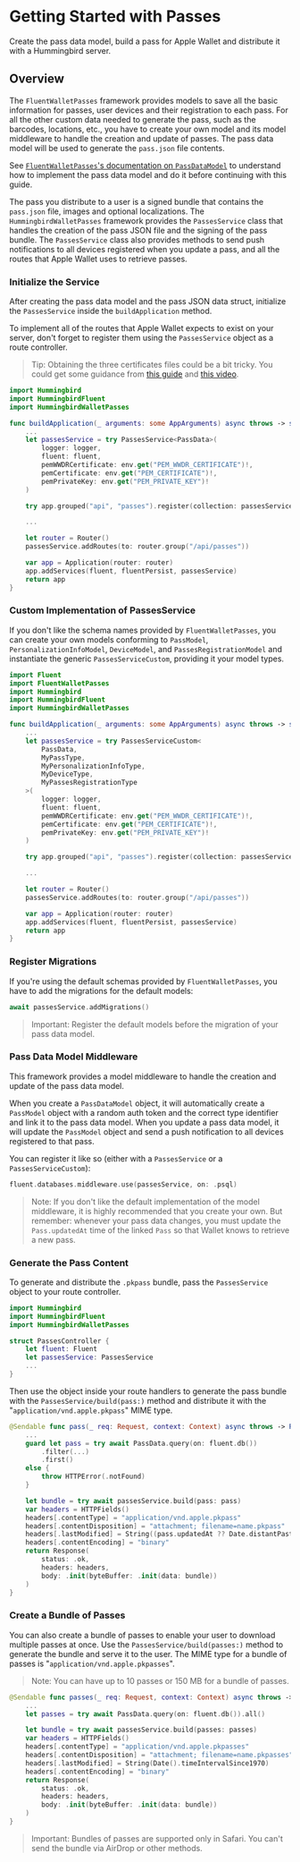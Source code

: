 # Getting Started with Passes

Create the pass data model, build a pass for Apple Wallet and distribute it with a Hummingbird server.

## Overview

The `FluentWalletPasses` framework provides models to save all the basic information for passes, user devices and their registration to each pass.
For all the other custom data needed to generate the pass, such as the barcodes, locations, etc., you have to create your own model and its model middleware to handle the creation and update of passes.
The pass data model will be used to generate the `pass.json` file contents.

See [`FluentWalletPasses`'s documentation on `PassDataModel`](https://swiftpackageindex.com/fpseverino/fluent-wallet/documentation/fluentwalletpasses/passdatamodel) to understand how to implement the pass data model and do it before continuing with this guide.

The pass you distribute to a user is a signed bundle that contains the `pass.json` file, images and optional localizations.
The `HummingbirdWalletPasses` framework provides the ``PassesService`` class that handles the creation of the pass JSON file and the signing of the pass bundle.
The ``PassesService`` class also provides methods to send push notifications to all devices registered when you update a pass, and all the routes that Apple Wallet uses to retrieve passes.

### Initialize the Service

After creating the pass data model and the pass JSON data struct, initialize the ``PassesService`` inside the `buildApplication` method.

To implement all of the routes that Apple Wallet expects to exist on your server, don't forget to register them using the ``PassesService`` object as a route controller.

> Tip: Obtaining the three certificates files could be a bit tricky. You could get some guidance from [this guide](https://github.com/alexandercerutti/passkit-generator/wiki/Generating-Certificates) and [this video](https://www.youtube.com/watch?v=rJZdPoXHtzI).

```swift
import Hummingbird
import HummingbirdFluent
import HummingbirdWalletPasses

func buildApplication(_ arguments: some AppArguments) async throws -> some ApplicationProtocol {
    ...
    let passesService = try PassesService<PassData>(
        logger: logger,
        fluent: fluent,
        pemWWDRCertificate: env.get("PEM_WWDR_CERTIFICATE")!,
        pemCertificate: env.get("PEM_CERTIFICATE")!,
        pemPrivateKey: env.get("PEM_PRIVATE_KEY")!
    )

    try app.grouped("api", "passes").register(collection: passesService)

    ...

    let router = Router()
    passesService.addRoutes(to: router.group("/api/passes"))

    var app = Application(router: router)
    app.addServices(fluent, fluentPersist, passesService)
    return app
}
```

### Custom Implementation of PassesService

If you don't like the schema names provided by `FluentWalletPasses`, you can create your own models conforming to `PassModel`, `PersonalizationInfoModel`, `DeviceModel`, and `PassesRegistrationModel` and instantiate the generic ``PassesServiceCustom``, providing it your model types.

```swift
import Fluent
import FluentWalletPasses
import Hummingbird
import HummingbirdFluent
import HummingbirdWalletPasses

func buildApplication(_ arguments: some AppArguments) async throws -> some ApplicationProtocol {
    ...
    let passesService = try PassesServiceCustom<
        PassData,
        MyPassType,
        MyPersonalizationInfoType,
        MyDeviceType,
        MyPassesRegistrationType
    >(
        logger: logger,
        fluent: fluent,
        pemWWDRCertificate: env.get("PEM_WWDR_CERTIFICATE")!,
        pemCertificate: env.get("PEM_CERTIFICATE")!,
        pemPrivateKey: env.get("PEM_PRIVATE_KEY")!
    )

    try app.grouped("api", "passes").register(collection: passesService)

    ...

    let router = Router()
    passesService.addRoutes(to: router.group("/api/passes"))

    var app = Application(router: router)
    app.addServices(fluent, fluentPersist, passesService)
    return app
}
```

### Register Migrations

If you're using the default schemas provided by `FluentWalletPasses`, you have to add the migrations for the default models:

```swift
await passesService.addMigrations()
```

> Important: Register the default models before the migration of your pass data model.

### Pass Data Model Middleware

This framework provides a model middleware to handle the creation and update of the pass data model.

When you create a `PassDataModel` object, it will automatically create a `PassModel` object with a random auth token and the correct type identifier and link it to the pass data model.
When you update a pass data model, it will update the `PassModel` object and send a push notification to all devices registered to that pass.

You can register it like so (either with a ``PassesService`` or a ``PassesServiceCustom``):

```swift
fluent.databases.middleware.use(passesService, on: .psql)
```

> Note: If you don't like the default implementation of the model middleware, it is highly recommended that you create your own. But remember: whenever your pass data changes, you must update the `Pass.updatedAt` time of the linked `Pass` so that Wallet knows to retrieve a new pass.

### Generate the Pass Content

To generate and distribute the `.pkpass` bundle, pass the ``PassesService`` object to your route controller.

```swift
import Hummingbird
import HummingbirdFluent
import HummingbirdWalletPasses

struct PassesController {
    let fluent: Fluent
    let passesService: PassesService
    ...
}
```

Then use the object inside your route handlers to generate the pass bundle with the ``PassesService/build(pass:)`` method and distribute it with the "`application/vnd.apple.pkpass`" MIME type.

```swift
@Sendable func pass(_ req: Request, context: Context) async throws -> Response {
    ...
    guard let pass = try await PassData.query(on: fluent.db())
        .filter(...)
        .first()
    else {
        throw HTTPError(.notFound)
    }

    let bundle = try await passesService.build(pass: pass)
    var headers = HTTPFields()
    headers[.contentType] = "application/vnd.apple.pkpass"
    headers[.contentDisposition] = "attachment; filename=name.pkpass"
    headers[.lastModified] = String((pass.updatedAt ?? Date.distantPast).timeIntervalSince1970)
    headers[.contentEncoding] = "binary"
    return Response(
        status: .ok,
        headers: headers,
        body: .init(byteBuffer: .init(data: bundle))
    )
}
```

### Create a Bundle of Passes

You can also create a bundle of passes to enable your user to download multiple passes at once.
Use the ``PassesService/build(passes:)`` method to generate the bundle and serve it to the user.
The MIME type for a bundle of passes is "`application/vnd.apple.pkpasses`".

> Note: You can have up to 10 passes or 150 MB for a bundle of passes.

```swift
@Sendable func passes(_ req: Request, context: Context) async throws -> Response {
    ...
    let passes = try await PassData.query(on: fluent.db()).all()

    let bundle = try await passesService.build(passes: passes)
    var headers = HTTPFields()
    headers[.contentType] = "application/vnd.apple.pkpasses"
    headers[.contentDisposition] = "attachment; filename=name.pkpasses"
    headers[.lastModified] = String(Date().timeIntervalSince1970)
    headers[.contentEncoding] = "binary"
    return Response(
        status: .ok,
        headers: headers,
        body: .init(byteBuffer: .init(data: bundle))
    )
}
```

> Important: Bundles of passes are supported only in Safari. You can't send the bundle via AirDrop or other methods.
